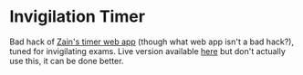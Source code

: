 # Invigilation Timer

Bad hack of [Zain's timer web app](https://github.com/zainafzal08/Experiments) (though what web app isn't a bad hack?), tuned for invigilating exams. Live version available [here](https://blankaex.github.io/timer/) but don't actually use this, it can be done better.
